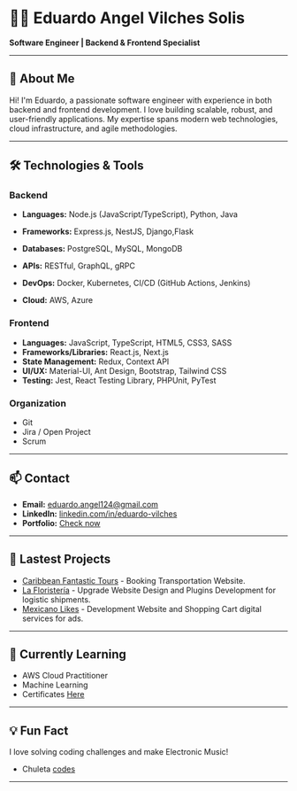 # 👨‍💻 Eduardo Angel Vilches Solis

**Software Engineer | Backend & Frontend Specialist**

---

## 🚀 About Me

Hi! I'm Eduardo, a passionate software engineer with experience in both backend and frontend development. I love building scalable, robust, and user-friendly applications. My expertise spans modern web technologies, cloud infrastructure, and agile methodologies.

---

## 🛠️ Technologies & Tools

### Backend
- **Languages:** Node.js (JavaScript/TypeScript), Python, Java
- **Frameworks:** Express.js, NestJS, Django,Flask 

- **Databases:** PostgreSQL, MySQL, MongoDB
- **APIs:** RESTful, GraphQL, gRPC
- **DevOps:** Docker, Kubernetes, CI/CD (GitHub Actions, Jenkins)
- **Cloud:** AWS, Azure

### Frontend
- **Languages:** JavaScript, TypeScript, HTML5, CSS3, SASS
- **Frameworks/Libraries:** React.js, Next.js
- **State Management:** Redux, Context API
- **UI/UX:** Material-UI, Ant Design, Bootstrap, Tailwind CSS
- **Testing:** Jest, React Testing Library, PHPUnit, PyTest

### Organization 
* Git
* Jira / Open Project
* Scrum 

---

## 📫 Contact

- **Email:** eduardo.angel124@gmail.com
- **LinkedIn:** [linkedin.com/in/eduardo-vilches](https://www.linkedin.com/in/eduardo-vilches/)
- **Portfolio:** [Check now](https://github.com/eduardovilches/portfolio)

---

## 📝 Lastest Projects

- [Caribbean  Fantastic Tours](https://www.caribbeanfantastictours.com/) - Booking Transportation Website.
- [La Floristería](https://shopfloristeria.com/) - Upgrade Website Design and Plugins Development for logistic shipments.
- [Mexicano Likes](https://mexicanolikes.com/) - Development Website and Shopping Cart digital services for ads.

---

## 🌱 Currently Learning

- AWS Cloud Practitioner 
- Machine Learning 
- Certificates  [Here](https://github.com/eduardovilches/certifications)

---

## 💡 Fun Fact

I love solving coding challenges and make Electronic Music! 
- Chuleta [codes](https://github.com/eduardovilches/chuleta-py)


--- 


